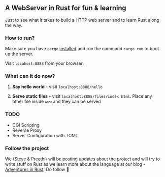 ## A WebServer in Rust for fun & learning

Just to see what it takes to build a HTTP web server and to learn Rust along the way.

### How to run?

Make sure you have `cargo` [installed](https://www.rust-lang.org/en-US/install.html) and run the command `cargo run` to boot up the server. 

Visit `locahost:8888` from your browser.

### What can it do now?

1. **Say hello world** - visit `localhost:8888/hello`

2. **Serve static files** - visit `localhost:8888/files/index.html`. Place any other file inside `www` and they can be served

### TODO

* CGI Scripting
* Reverse Proxy
* Server Configuration with TOML

### Follow the project

We ([Steve](https://github.com/steverob) & [Preethi](https://github.com/PritiKumr)) will be posting updates about the project and will try to write stuff on Rust as we learn more about the language at our blog - [Adventures in Rust](https://medium.com/adventures-in-rust). Do follow :purple_heart:

